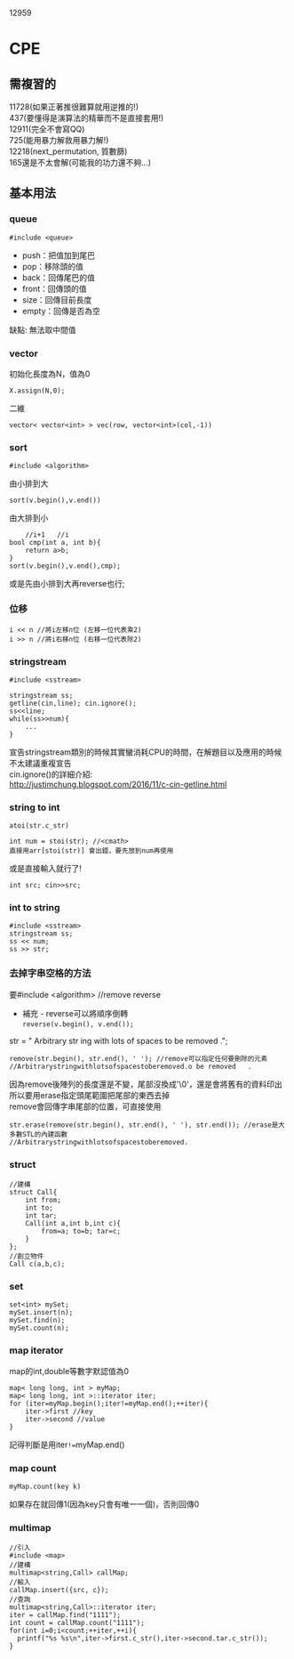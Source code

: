 12959
# CPE
## 需複習的
11728(如果正著推很難算就用逆推的!)   
437(要懂得是演算法的精華而不是直接套用!)  
12911(完全不會寫QQ)  
725(能用暴力解救用暴力解!)  
12218(next_permutation,  質數篩)  
165還是不太會解(可能我的功力還不夠...)

## 基本用法
### queue
`#include <queue>`
* push：把值加到尾巴  
* pop：移除頭的值
* back：回傳尾巴的值
* front：回傳頭的值
* size：回傳目前長度
* empty：回傳是否為空  

缺點: 無法取中間值  
### vector
初始化長度為N，值為0
```
X.assign(N,0);
```
二維
```
vector< vector<int> > vec(row, vector<int>(col,-1))
```
### sort
```
#include <algorithm>
```
由小排到大
```
sort(v.begin(),v.end()) 
```
由大排到小
```
	//i+1	//i
bool cmp(int a, int b){
	return a>b;
}
sort(v.begin(),v.end(),cmp);
```
或是先由小排到大再reverse也行;

### 位移
```
i << n //將i左移n位 (左移一位代表乘2)
i >> n //將i右移n位 (右移一位代表除2)
```
### stringstream
```
#include <sstream>

stringstream ss;
getline(cin,line); cin.ignore();
ss<<line;
while(ss>>num){
	...
}
```
宣告stringstream類別的時候其實蠻消耗CPU的時間，在解題目以及應用的時候不太建議重複宣告  
cin.ignore()的詳細介紹:   
http://justimchung.blogspot.com/2016/11/c-cin-getline.html
### string to int
```
atoi(str.c_str)
```
```
int num = stoi(str); //<cmath>
直接用arr[stoi(str)] 會出錯，要先放到num再使用
```
或是直接輸入就行了!
```
int src; cin>>src;
```

### int to string
```
#include <sstream>
stringstream ss;
ss << num;
ss >> str;
```
### 去掉字串空格的方法
要#include \<algorithm\>  //remove  reverse
* 補充 - reverse可以將順序倒轉  
 `reverse(v.begin(), v.end());`  

str = "  Arbitrary   str ing with lots of spaces to be removed   .";
```
remove(str.begin(), str.end(), ' '); //remove可以指定任何要刪除的元素
//Arbitrarystringwithlotsofspacestoberemoved.o be removed   . 
```
因為remove後陣列的長度還是不變，尾部沒換成'\0'，還是會將舊有的資料印出  
所以要用erase指定頭尾範圍把尾部的東西去掉  
remove會回傳字串尾部的位置，可直接使用  
```
str.erase(remove(str.begin(), str.end(), ' '), str.end()); //erase是大多數STL的內建函數
//Arbitrarystringwithlotsofspacestoberemoved.
```
### struct
```
//建構
struct Call{
	int from;
	int to;
	int tar;
	Call(int a,int b,int c){
		from=a; to=b; tar=c;
	}
};
//創立物件
Call c(a,b,c);
```
### set
```
set<int> mySet;
mySet.insert(n);
mySet.find(n);
mySet.count(n);
```
### map iterator
map的int,double等數字默認值為0  
```
map< long long, int > myMap; 
map< long long, int >::iterator iter;
for (iter=myMap.begin();iter!=myMap.end();++iter){
	iter->first //key
	iter->second //value
}
```
記得判斷是用iter`!=`myMap.end()
### map count
```
myMap.count(key k)
```
如果存在就回傳1(因為key只會有唯一一個)，否則回傳0

### multimap
```
//引入
#include <map>
//建構
multimap<string,Call> callMap;
//輸入
callMap.insert({src, c});
//查詢
multimap<string,Call>::iterator iter;
iter = callMap.find("1111");
int count = callMap.count("1111");
for(int i=0;i<count;++iter,++i){
  printf("%s %s\n",iter->first.c_str(),iter->second.tar.c_str());	
}
```
